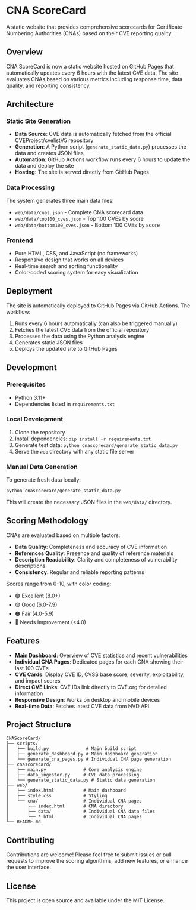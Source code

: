 # CNA ScoreCard

A static website that provides comprehensive scorecards for Certificate Numbering Authorities (CNAs) based on their CVE reporting quality.

## Overview

CNA ScoreCard is now a static website hosted on GitHub Pages that automatically updates every 6 hours with the latest CVE data. The site evaluates CNAs based on various metrics including response time, data quality, and reporting consistency.

## Architecture

### Static Site Generation
- **Data Source**: CVE data is automatically fetched from the official CVEProject/cvelistV5 repository
- **Generation**: A Python script (`generate_static_data.py`) processes the data and creates JSON files
- **Automation**: GitHub Actions workflow runs every 6 hours to update the data and deploy the site
- **Hosting**: The site is served directly from GitHub Pages

### Data Processing
The system generates three main data files:
- `web/data/cnas.json` - Complete CNA scorecard data
- `web/data/top100_cves.json` - Top 100 CVEs by score
- `web/data/bottom100_cves.json` - Bottom 100 CVEs by score

### Frontend
- Pure HTML, CSS, and JavaScript (no frameworks)
- Responsive design that works on all devices
- Real-time search and sorting functionality
- Color-coded scoring system for easy visualization

## Deployment

The site is automatically deployed to GitHub Pages via GitHub Actions. The workflow:

1. Runs every 6 hours automatically (can also be triggered manually)
2. Fetches the latest CVE data from the official repository
3. Processes the data using the Python analysis engine
4. Generates static JSON files
5. Deploys the updated site to GitHub Pages

## Development

### Prerequisites
- Python 3.11+
- Dependencies listed in `requirements.txt`

### Local Development
1. Clone the repository
2. Install dependencies: `pip install -r requirements.txt`
3. Generate test data: `python cnascorecard/generate_static_data.py`
4. Serve the `web` directory with any static file server

### Manual Data Generation
To generate fresh data locally:
```bash
python cnascorecard/generate_static_data.py
```

This will create the necessary JSON files in the `web/data/` directory.

## Scoring Methodology

CNAs are evaluated based on multiple factors:
- **Data Quality**: Completeness and accuracy of CVE information
- **References Quality**: Presence and quality of reference materials
- **Description Readability**: Clarity and completeness of vulnerability descriptions
- **Consistency**: Regular and reliable reporting patterns

Scores range from 0-10, with color coding:
- 🟢 Excellent (8.0+)
- 🟡 Good (6.0-7.9)
- 🟠 Fair (4.0-5.9)
- 🔴 Needs Improvement (<4.0)

## Features

- **Main Dashboard**: Overview of CVE statistics and recent vulnerabilities
- **Individual CNA Pages**: Dedicated pages for each CNA showing their last 100 CVEs
- **CVE Cards**: Display CVE ID, CVSS base score, severity, exploitability, and impact scores
- **Direct CVE Links**: CVE IDs link directly to CVE.org for detailed information
- **Responsive Design**: Works on desktop and mobile devices
- **Real-time Data**: Fetches latest CVE data from NVD API

## Project Structure

```
CNAScoreCard/
├── scripts/
│   ├── build.py              # Main build script
│   ├── generate_dashboard.py # Main dashboard generation
│   └── generate_cna_pages.py # Individual CNA page generation
├── cnascorecard/
│   ├── main.py              # Core analysis engine
│   ├── data_ingestor.py     # CVE data processing
│   └── generate_static_data.py # Static data generation
├── web/
│   ├── index.html           # Main dashboard
│   ├── style.css            # Styling
│   └── cna/                 # Individual CNA pages
│       ├── index.html       # CNA directory
│       ├── data/            # Individual CNA data files
│       └── *.html           # Individual CNA pages
└── README.md
```

## Contributing

Contributions are welcome! Please feel free to submit issues or pull requests to improve the scoring algorithms, add new features, or enhance the user interface.

## License

This project is open source and available under the MIT License.
